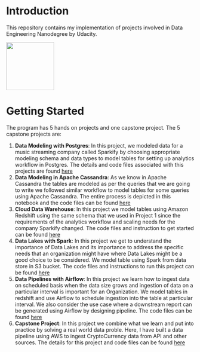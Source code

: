 # Introduction
This repository contains my implementation of projects involved in Data Engineering Nanodegree by Udacity.

<img src="https://github.com/moni2096/Data-Engineering-Nanodegree-Udacity/blob/main/Certificate.png" width="128"/>

# Getting Started
The program has 5 hands on projects and one capstone project. The 5 capstone projects are:

 1. **Data Modeling with Postgres**: In this project, we modeled data for a music streaming company called Sparkify by choosing appropriate modeling schema and data types to model tables for setting up analytics workflow in Postgres. The details and code files associated with this projects are found [here](https://github.com/moni2096/Data-Engineering-Nanodegree-Udacity/tree/main/1.%20Data%20Modeling%20with%20Postgres%20and%20Apache%20Cassandra/Data%20Modeling%20with%20Postgres)
 2. **Data Modeling in Apache Cassandra**: As we know in Apache Cassandra the tables are modeled as per the queries that we are going to write we followed similar workflow to model tables for some queries using Apache Cassandra. The entire process is depicted in this notebook and the code files can be found [here](https://github.com/moni2096/Data-Engineering-Nanodegree-Udacity/tree/main/1.%20Data%20Modeling%20with%20Postgres%20and%20Apache%20Cassandra/Data%20Modeling%20with%20Apache%20Cassandra)
 3. **Cloud Data Warehouse**: In this project we model tables using Amazon Redshift using the same schema that we used in Project 1 since the requirements of the analytics workflow and scaling needs for the company Sparkify changed. The code files and instruction to get started can be found [here](https://github.com/moni2096/Data-Engineering-Nanodegree-Udacity/tree/main/2.%20Cloud%20Data%20Warehouses)
 4. **Data Lakes with Spark**: In this project we get to understand the importance of Data Lakes and its importance to address the specific needs that an organization might have where Data Lakes might be a good choice to be considered. We model table using Spark from data store in S3 bucket. The code files and instructions to run this project can be found [here](https://github.com/moni2096/Data-Engineering-Nanodegree-Udacity/tree/main/3.%20Data%20Lakes%20with%20Spark)
 5. **Data Pipelines with Airflow**: In this project we learn how to ingest data on scheduled basis when the data size grows and ingestion of data on a particular interval is important for an Organization. We model tables in redshift and use Airflow to schedule ingestion into the table at particular interval. We also consider the use case where a downstream report can be generated using Airflow by designing pipeline. The code files can be found [here](https://github.com/moni2096/Data-Engineering-Nanodegree-Udacity/tree/main/4.%20Data%20Pipelines%20with%20Airflow)
6. **Capstone Project**: In this project we combine what we learn and put into practice by solving a real world data proble. Here, I have built a data pipeline using AWS to ingest CryptoCurrency data from API and other sources. The details for this project and code files can be found [here](https://github.com/moni2096/Data-Engineering-Nanodegree-Udacity/tree/main/5.%20Capstone%20Project)	


